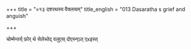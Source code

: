 +++
title = "०१३ दशरथस्य वैक्लव्यम्"
title_english = "013 Dasaratha s grief and anguish"

+++


चोम्मेन्तर्य् फ़ोर् थे सेलेच्तेद् वलुएस् दोएस्न्ऽत् एxइस्त्

